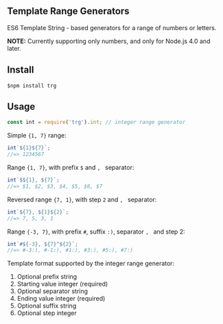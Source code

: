 Template Range Generators
-------------------------

ES6 Template String - based generators for a range of numbers or letters.

**NOTE:** Currently supporting only numbers, and only for Node.js 4.0 and later.

## Install

```
$npm install trg
```

## Usage

```js
const int = require('trg').int; // integer range generator
```

Simple `{1, 7}` range:

```js
int`${1}${7}`;
//=> 1234567
```

Range `{1, 7}`, with prefix `$` and `, ` separator:

```js
int`$${1}, ${7}`;
//=> $1, $2, $3, $4, $5, $6, $7
```

Reversed range `{7, 1}`, with step `2` and `, ` separator:

```js
int`${7}, ${1}${2}`;
//=> 7, 5, 3, 1
```

Range `{-3, 7}`, with prefix `#`, suffix `:)`, separator `, ` and step 2:

```js
int`#${-3}, ${7}^${2}`;
//=> #-3:), #-1:), #1:), #3:), #5:), #7:)
```

Template format supported by the integer range generator:

1. Optional prefix string
2. Starting value integer (required)
3. Optional separator string
4. Ending value integer (required)
5. Optional suffix string
6. Optional step integer
